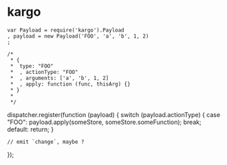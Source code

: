 # kargo

```
var Payload = require('kargo').Payload
, payload = new Payload('FOO', 'a', 'b', 1, 2)
;

/*
 * {
 * 	type: "FOO"
 *	, actionType: "FOO"
 *	, arguments: ['a', 'b', 1, 2]
 * 	, apply: function (func, thisArg) {}
 * }
 *
 */
```

dispatcher.register(function (payload) {
	switch (payload.actionType) {
	case "FOO":
		payload.apply(someStore, someStore.someFunction);
		break;
	default:
		return;
	}

	// emit `change`, maybe ?
});
